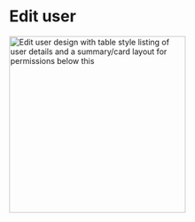 # Edit user


<img alt="Edit user design with table style listing of user details and a summary/card layout for permissions below this" width="318" alt="Screenshot 2024-03-11 at 16 06 18" src="https://github.com/dxw/gds-publishing/assets/2226904/94ebb210-2226-48cb-ab52-b5c93bec1330">
